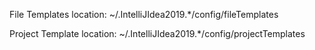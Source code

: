 
File Templates location: ~/.IntelliJIdea2019.*/config/fileTemplates

Project Template location: ~/.IntelliJIdea2019.*/config/projectTemplates
